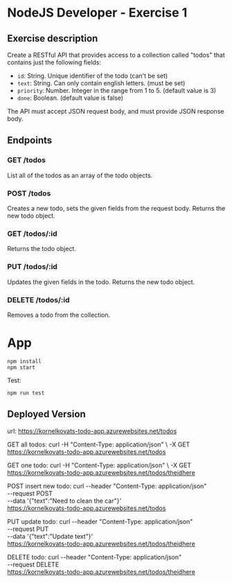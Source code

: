 # NodeJS Developer - Exercise 1 

## Exercise description

Create a RESTful API that provides access to a collection called "todos" that contains just the following fields:

- `id`: String. Unique identifier of the todo (can't be set)
- `text`: String. Can only contain english letters. (must be set)
- `priority`: Number. Integer in the range from 1 to 5. (default value is 3)
- `done`: Boolean. (default value is false)

The API must accept JSON request body, and must provide JSON response body.

## Endpoints

### GET /todos

List all of the todos as an array of the todo objects.

### POST /todos

Creates a new todo, sets the given fields from the request body. Returns the new todo object.

### GET /todos/:id

Returns the todo object.

### PUT /todos/:id

Updates the given fields in the todo. Returns the new todo object.

### DELETE /todos/:id

Removes a todo from the collection.

# App
```
npm install
npm start
```
Test:
```
npm run test
```
## Deployed Version

url: https://kornelkovats-todo-app.azurewebsites.net/todos

GET all todos: 
curl -H "Content-Type: application/json" \ 
  -X GET https://kornelkovats-todo-app.azurewebsites.net/todos

GET one todo:
curl -H "Content-Type: application/json" \ 
  -X GET https://kornelkovats-todo-app.azurewebsites.net/todos/theidhere

POST insert new todo:
curl --header "Content-Type: application/json" \
  --request POST \
  --data '{"text":"Need to clean the car"}' \
  https://kornelkovats-todo-app.azurewebsites.net/todos

PUT update todo:
curl --header "Content-Type: application/json" \
  --request PUT \
  --data '{"text":"Update text"}' \
  https://kornelkovats-todo-app.azurewebsites.net/todos/theidhere

DELETE todo:
curl --header "Content-Type: application/json" \
  --request DELETE \
  https://kornelkovats-todo-app.azurewebsites.net/todos/theidhere

